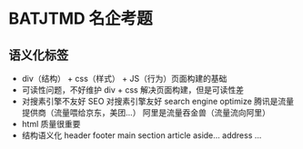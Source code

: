 # BATJTMD 名企考题

## 语义化标签
- div（结构） + css（样式） + JS（行为）页面构建的基础
- 可读性问题，不好维护
  div + css 解决页面构建，但是可读性差
- 对搜素引擎不友好
  SEO  对搜素引擎友好
  search engine optimize
  腾讯是流量提供商（流量喂给京东，美团...）
  阿里是流量吞金兽（流量流向阿里）
- html 质量很重要
- 结构语义化
  header footer main
  section article aside...
  address ...
  
